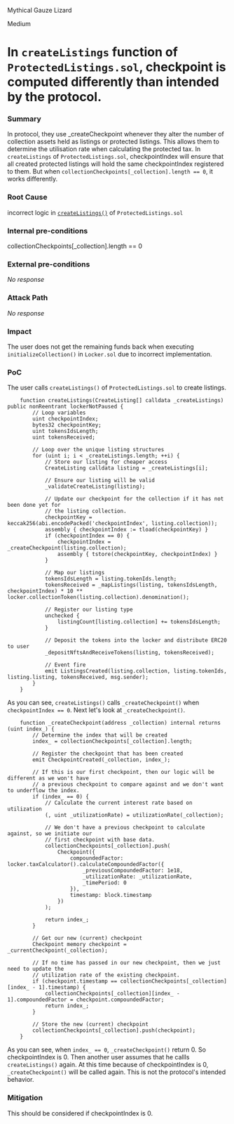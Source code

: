 Mythical Gauze Lizard

Medium

# In `createListings` function of `ProtectedListings.sol`, checkpoint is computed differently than intended by the protocol.

### Summary

In protocol, they use _createCheckpoint whenever they alter the number of collection assets held as listings or protected listings. This allows them to determine the utilisation rate when calculating the protected tax. In `createListings` of `ProtectedListings.sol`, checkpointIndex will ensure that all created protected listings will hold the same checkpointIndex registered to them. But when `collectionCheckpoints[_collection].length == 0`, it works differently.

### Root Cause

incorrect logic in [`createListings()`](https://github.com/sherlock-audit/2024-08-flayer/blob/main/flayer/src/contracts/ProtectedListings.sol#L117) of `ProtectedListings.sol`

### Internal pre-conditions

collectionCheckpoints[_collection].length == 0

### External pre-conditions

_No response_

### Attack Path

_No response_

### Impact

The user does not get the remaining funds back when executing `initializeCollection()` in `Locker.sol` due to incorrect implementation.

### PoC

The user calls `createListings()` of `ProtectedListings.sol` to create listings.
```solidity
    function createListings(CreateListing[] calldata _createListings) public nonReentrant lockerNotPaused {
        // Loop variables
        uint checkpointIndex;
        bytes32 checkpointKey;
        uint tokensIdsLength;
        uint tokensReceived;

        // Loop over the unique listing structures
        for (uint i; i < _createListings.length; ++i) {
            // Store our listing for cheaper access
            CreateListing calldata listing = _createListings[i];

            // Ensure our listing will be valid
            _validateCreateListing(listing);

            // Update our checkpoint for the collection if it has not been done yet for
            // the listing collection.
            checkpointKey = keccak256(abi.encodePacked('checkpointIndex', listing.collection));
            assembly { checkpointIndex := tload(checkpointKey) }
            if (checkpointIndex == 0) {
                checkpointIndex = _createCheckpoint(listing.collection);
                assembly { tstore(checkpointKey, checkpointIndex) }
            }

            // Map our listings
            tokensIdsLength = listing.tokenIds.length;
            tokensReceived = _mapListings(listing, tokensIdsLength, checkpointIndex) * 10 ** locker.collectionToken(listing.collection).denomination();

            // Register our listing type
            unchecked {
                listingCount[listing.collection] += tokensIdsLength;
            }

            // Deposit the tokens into the locker and distribute ERC20 to user
            _depositNftsAndReceiveTokens(listing, tokensReceived);

            // Event fire
            emit ListingsCreated(listing.collection, listing.tokenIds, listing.listing, tokensReceived, msg.sender);
        }
    }
```
As you can see, `createListings()` calls `_createCheckpoint()` when `checkpointIndex == 0`. Next let's look at `_createCheckpoint()`.
```solidity
    function _createCheckpoint(address _collection) internal returns (uint index_) {
        // Determine the index that will be created
        index_ = collectionCheckpoints[_collection].length;

        // Register the checkpoint that has been created
        emit CheckpointCreated(_collection, index_);

        // If this is our first checkpoint, then our logic will be different as we won't have
        // a previous checkpoint to compare against and we don't want to underflow the index.
        if (index_ == 0) {
            // Calculate the current interest rate based on utilization
            (, uint _utilizationRate) = utilizationRate(_collection);

            // We don't have a previous checkpoint to calculate against, so we initiate our
            // first checkpoint with base data.
            collectionCheckpoints[_collection].push(
                Checkpoint({
                    compoundedFactor: locker.taxCalculator().calculateCompoundedFactor({
                        _previousCompoundedFactor: 1e18,
                        _utilizationRate: _utilizationRate,
                        _timePeriod: 0
                    }),
                    timestamp: block.timestamp
                })
            );

            return index_;
        }

        // Get our new (current) checkpoint
        Checkpoint memory checkpoint = _currentCheckpoint(_collection);

        // If no time has passed in our new checkpoint, then we just need to update the
        // utilization rate of the existing checkpoint.
        if (checkpoint.timestamp == collectionCheckpoints[_collection][index_ - 1].timestamp) {
            collectionCheckpoints[_collection][index_ - 1].compoundedFactor = checkpoint.compoundedFactor;
            return index_;
        }

        // Store the new (current) checkpoint
        collectionCheckpoints[_collection].push(checkpoint);
    }
```
As you can see, when `index_ == 0`, `_createCheckpoint()` return 0. So checkpointIndex is 0.
Then another user assumes that he callls `createListings()` again. At this time because of checkpointIndex is 0, `_createCheckpoint()` will be called again. This is not the protocol's intended behavior.


### Mitigation

This should be considered if checkpointIndex is 0.